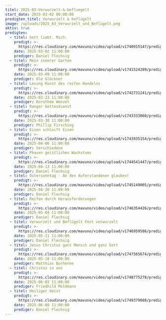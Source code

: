 ```yaml
---
titel: 2025-03-Verwurzelt-&-befluegelt
start_date: 2025-03-02 00:00:00
predigten_titel: Verwurzelt & beflügelt
image: /uploads/2025_03_Verwurzelt_und_Beflügelt.png
aktiv: true
predigten:
  - titel: Gott liebt. Mich.
    predigt: >- 
      https://res.cloudinary.com/mavuno/video/upload/v1740915147/predigten/2025-03/20250302_Gott_liebt_dich_wirklich.mp3
    date: 2025-03-02 11:00:00
    prediger: Daniel Flechsig
  - titel: Mein innerer Garten
    predigt: >- 
      https://res.cloudinary.com/mavuno/video/upload/v1741524289/predigten/2025-03/2025-03-09_verwurzelt%20und%20befl%C3%BCgelt_Mein%20innerer%20Garten.mp3
    date: 2025-03-09 11:00:00
    prediger: Ole Glöckner
  - titel: Lesung Kunst des reifen Handelns
    predigt: >- 
      https://res.cloudinary.com/mavuno/video/upload/v1742731241/predigten/2025-03/20250323_Lesung_Kunst_des_reifen_Handelns.mp3
    date: 2025-03-23 11:00:00
    prediger: Dorothée Wenzel
  - titel: Ranger Gottesdienst
    predigt: >- 
      https://res.cloudinary.com/mavuno/video/upload/v1743333060/predigten/2025-03/20250330_Rangergottesdienst_Phillip_Schuld.mp3
    date: 2025-03-30 11:00:00
    prediger: Phillip Firsching
  - titel: Eisen schleift Eisen
    predigt: >- 
      https://res.cloudinary.com/mavuno/video/upload/v1743935154/predigten/2025-04/20250406_Eisen_schleift_Eisen.mp3
    date: 2025-04-06 11:00:00
    prediger: Verschiedene
  - titel: Phasen geistlichen Wachstums
    predigt: >- 
      https://res.cloudinary.com/mavuno/video/upload/v1744541447/predigten/2025-04/20250413_Phasen_im_Leben_des_Glauben_Daniel_Flechsig.mp3
    date: 2025-04-13 11:00:00
    prediger: Daniel Flechsig
  - titel: Ostersonntag - An den Auferstandenen glauben!
    predigt: >- 
      https://res.cloudinary.com/mavuno/video/upload/v1745149005/predigten/2025-04/20250420_Ostersonntag_dem_auferstandenen_glauben.mp3
    date: 2025-04-20 11:00:00
    prediger: Daniel Flechsig
  - titel: Reifen durch Herausforderungen
    predigt: >- 
      https://res.cloudinary.com/mavuno/video/upload/v1746354426/predigten/2025-05/20250504_Reifen_durch_Herausforderungen.mp3
    date: 2025-05-04 11:00:00
    prediger: Daniel Flechsig
  - titel: Verwurzelt und Beflügelt Fest verwurzelt
    predigt: >- 
      https://res.cloudinary.com/mavuno/video/upload/v1746959586/predigten/2025-05/20250511_Verwurzelt_und_Befl%C3%BCgelt_Fest_verwurzelt.mp3
    date: 2025-05-11 11:00:00
    prediger: Daniel Flechsig
  - titel: Jesus Christus ganz Mensch und ganz Gott
    predigt: >- 
      https://res.cloudinary.com/mavuno/video/upload/v1747565674/predigten/2025-05/20250518_Jesus_Christus_ganz_Mensch_und_ganz_Gott.mp3
    date: 2025-05-18 11:00:00
    prediger: Matthias Burhenne
  - titel: Christus in uns
    predigt: >- 
      https://res.cloudinary.com/mavuno/video/upload/v1748775278/predigten/2025-06/20250601_Christus_in_uns.mp3
    date: 2025-06-01 11:00:00
    prediger: Friedhild Moldmann
  - titel: Heiliger Geist
    predigt: >- 
      https://res.cloudinary.com/mavuno/video/upload/v1749379088/predigten/2025-06/20250608_Heiliger_Geist.mp3
    date: 2025-06-08 11:00:00
    prediger: Daniel Flechsig
---
```

